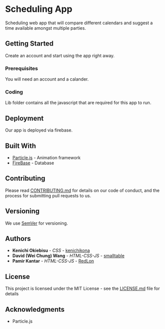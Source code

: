 # Scheduling App

Scheduling web app that will compare different calendars and suggest a time available amongst multiple parties.

## Getting Started

Create an account and start using the app right away.

### Prerequisites

You will need an account and a calander.


### Coding

Lib folder contains all the javascript that are required for this app to run.

## Deployment

Our app is deployed via firebase.

## Built With

* [Particle.js](https://vincentgarreau.com/particles.js/) - Animation framework
* [FireBase](https://firebase.google.com/) - Database

## Contributing

Please read [CONTRIBUTING.md]() for details on our code of conduct, and the process for submitting pull requests to us.

## Versioning

We use [SemVer](http://semver.org/) for versioning.

## Authors

* **Kenichi Okiebisu** - *CSS* - [kenichikona](https://github.com/kenichikona)
* **David (Wei Chung) Wang** - *HTML-CSS-JS* - [smalltable](https://github.com/smalltable)
* **Pamir Kantar** - *HTML-CSS-JS* - [RedLon](https://github.com/redlon23)



## License

This project is licensed under the MIT License - see the [LICENSE.md](LICENSE.md) file for details

## Acknowledgments

* Particle.js
